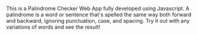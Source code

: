 This is a Palindrome Checker Web App fully developed using Javascript. 
A palindrome is a word or sentence that's spelled the same way both forward and backward, ignoring punctuation, case, and spacing.
Try it out with any variations of words and see the result!
